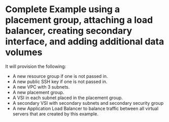 # Complete Example using a placement group, attaching a load balancer, creating secondary interface, and adding additional data volumes

It will provision the following:

- A new resource group if one is not passed in.
- A new public SSH key if one is not passed in.
- A new VPC with 3 subnets.
- A new placement group.
- A VSI in each subnet placed in the placement group.
- A secondary VSI with secondary subnets and secondary security group
- A new Application Load Balancer to balance traffic between all virtual servers that are created by this example.
